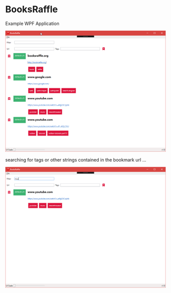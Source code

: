# BooksRaffle
Example WPF Application

![screenshot 2][screenshot2]

searching for tags or other strings contained in the bookmark url ...

![screenshot 3][screenshot3]

[screenshot1]: BooksRaffle/Screenshots/BooksRaffle_201901212152.png "Screenshot 1"
[screenshot2]: BooksRaffle/Screenshots/BooksRaffle_201901212233.png "Screenshot 2"
[screenshot3]: BooksRaffle/Screenshots/BooksRaffle_201901212235.png "Screenshot 3"
